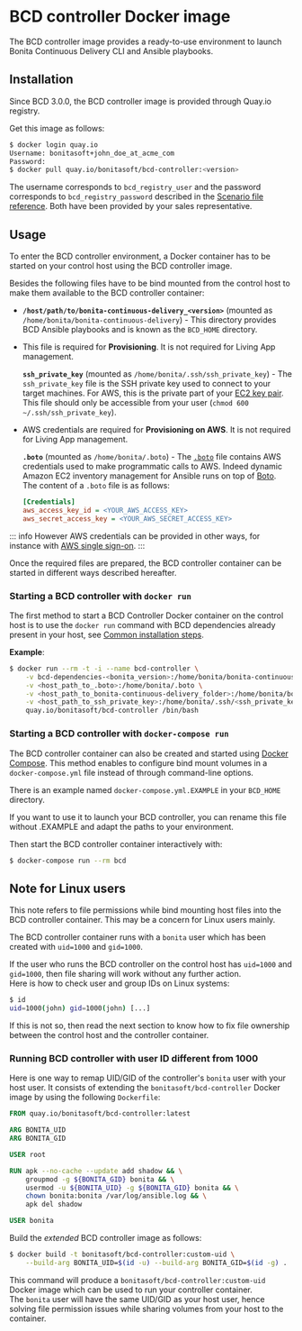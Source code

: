 # BCD controller Docker image

The BCD controller image provides a ready-to-use environment to launch Bonita Continuous Delivery CLI and Ansible playbooks.


## Installation

Since BCD 3.0.0, the BCD controller image is provided through Quay.io registry.

Get this image as follows:
```bash
$ docker login quay.io
Username: bonitasoft+john_doe_at_acme_com
Password:
$ docker pull quay.io/bonitasoft/bcd-controller:<version>
```
The username corresponds to `bcd_registry_user` and the password corresponds to `bcd_registry_password` described in the [Scenario file reference](scenarios.md). Both have been provided by your sales representative.

## Usage

To enter the BCD controller environment, a Docker container has to be started on your control host using the BCD controller image.

Besides the following files have to be bind mounted from the control host to make them available to the BCD controller container:
- **`/host/path/to/bonita-continuous-delivery_<version>`** (mounted as `/home/bonita/bonita-continuous-delivery`) - This directory provides BCD Ansible playbooks and is known as the `BCD_HOME` directory.
- <div class="list-group-item list-group-item-warning">This file is required for <strong>Provisioning</strong>. It is not required for Living App management.</div>

  **`ssh_private_key`** (mounted as `/home/bonita/.ssh/ssh_private_key`) - The `ssh_private_key` file is the SSH private key used to connect to your target machines. For AWS, this is the private part of your [EC2 key pair](http://docs.aws.amazon.com/AWSEC2/latest/UserGuide/ec2-key-pairs.html). This file should only be accessible from your user (`chmod 600 ~/.ssh/ssh_private_key`).
- <div class="list-group-item list-group-item-warning">AWS credentials are required for <strong>Provisioning on AWS</strong>. It is not required for Living App management.</div>

  **`.boto`** (mounted as `/home/bonita/.boto`) - The [`.boto`](https://boto.readthedocs.io/en/latest/boto_config_tut.html) file contains AWS credentials used to make programmatic calls to AWS. Indeed dynamic Amazon EC2 inventory management for Ansible runs on top of [Boto](https://aws.amazon.com/sdk-for-python/). The content of a `.boto` file is as follows:
    ```ini
    [Credentials]
    aws_access_key_id = <YOUR_AWS_ACCESS_KEY>
    aws_secret_access_key = <YOUR_AWS_SECRET_ACCESS_KEY>
    ```
::: info
However AWS credentials can be provided in other ways, for instance with [AWS single sign-on](aws_sso.md).
:::

Once the required files are prepared, the BCD controller container can be started in different ways described hereafter.


### Starting a BCD controller with `docker run`

The first method to start a BCD Controller Docker container on the control host is to use the `docker run` command with BCD dependencies already present in your host, see [Common installation steps](getting_started.md#toc1).

**Example**:

```bash
$ docker run --rm -t -i --name bcd-controller \
    -v bcd-dependencies-<bonita_version>:/home/bonita/bonita-continuous-delivery/dependencies/<bonita_version>  \
    -v <host_path_to_.boto>:/home/bonita/.boto \
    -v <host_path_to_bonita-continuous-delivery_folder>:/home/bonita/bonita-continuous-delivery \
    -v <host_path_to_ssh_private_key>:/home/bonita/.ssh/<ssh_private_key> \
    quay.io/bonitasoft/bcd-controller /bin/bash
```


### Starting a BCD controller with `docker-compose run`

The BCD controller container can also be created and started using [Docker Compose](https://docs.docker.com/compose/). This method enables to configure bind mount volumes in a `docker-compose.yml` file instead of through command-line options.

There is an example named `docker-compose.yml.EXAMPLE` in your `BCD_HOME` directory.

If you want to use it to launch your BCD controller, you can rename this file without .EXAMPLE and adapt the paths to your environment.

Then start the BCD controller container interactively with:
```bash
$ docker-compose run --rm bcd
```


## Note for Linux users

This note refers to file permissions while bind mounting host files into the BCD controller container. This may be a concern for Linux users mainly.

The BCD controller container runs with a `bonita` user which has been created with `uid=1000` and `gid=1000`.

If the user who runs the BCD controller on the control host has `uid=1000` and `gid=1000`, then file sharing will work without any further action.  
Here is how to check user and group IDs on Linux systems:
```bash
$ id
uid=1000(john) gid=1000(john) [...]
```

If this is not so, then read the next section to know how to fix file ownership between the control host and the controller container.

### Running BCD controller with user ID different from 1000

Here is one way to remap UID/GID of the controller's `bonita` user with your host user. It consists of extending the `bonitasoft/bcd-controller` Docker image by using the following `Dockerfile`:
```dockerfile
FROM quay.io/bonitasoft/bcd-controller:latest

ARG BONITA_UID
ARG BONITA_GID

USER root

RUN apk --no-cache --update add shadow && \
    groupmod -g ${BONITA_GID} bonita && \
    usermod -u ${BONITA_UID} -g ${BONITA_GID} bonita && \
    chown bonita:bonita /var/log/ansible.log && \
    apk del shadow

USER bonita
```

Build the _extended_ BCD controller image as follows:
```bash
$ docker build -t bonitasoft/bcd-controller:custom-uid \
    --build-arg BONITA_UID=$(id -u) --build-arg BONITA_GID=$(id -g) .
```

This command will produce a `bonitasoft/bcd-controller:custom-uid` Docker image which can be used to run your controller container.  
The `bonita` user will have the same UID/GID as your host user, hence solving file permission issues while sharing volumes from your host to the container.
